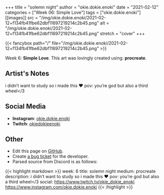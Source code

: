 +++
title =       "solemn night"
author =      "okie.dokie.enoki"
date =        "2021-02-12"
categories =  ["Week 06: Simple Love"]
tags =        ["okie.dokie.enoki"]
[[images]]
                      src = "/img/okie.dokie.enoki/2021-02-12+f134fb41fbe62dbf11697219214c2b45.png"
                      alt = "/img/okie.dokie.enoki/2021-02-12+f134fb41fbe62dbf11697219214c2b45.png"
                      stretch = "cover"
+++


{{< fancybox path="/" file="/img/okie.dokie.enoki/2021-02-12+f134fb41fbe62dbf11697219214c2b45.png" >}}


Week 6: **Simple Love**. This art was lovingly created using: **procreate**.

## Artist's Notes

i didn’t want to study so i made this ❤️
pov: you’re god but also a third wheel</3

## Social Media

- **Instagram**: [okie.dokie.enoki]()
- **Twitch**: [okiedokieenoki]()


## Other

- Edit this page on [GitHub](https://github.com/teaminkling/web-refresh/edit/main/blog/content/blog/okie.dokie.enoki-week-6-42f0.md).
- Create [a bug ticket](https://github.com/teaminkling/web-refresh/issues/new?assignees=&labels=bug&template=problem-report.md&title=) for the developer.
- Parsed source from Discord is as follows:

{{< highlight markdown >}}
week: 6
title: solemn night
medium: procreate
description: i didn’t want to study so i made this ❤️
pov: you’re god but also a third wheel</3
social: https://www.twitch.tv/okie_dokie_enoki
https://www.instagram.com/okie.dokie.enoki
{{< /highlight >}}
